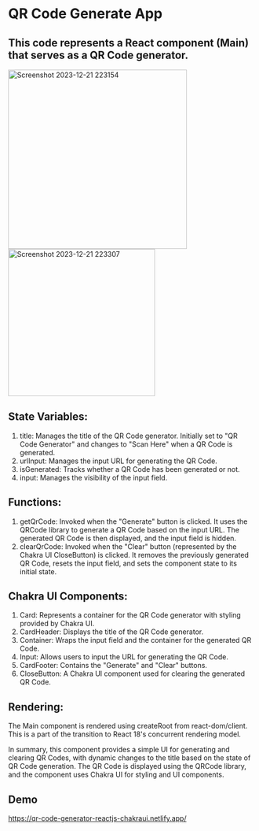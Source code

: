 # QR Code Generate App
## This code represents a React component (Main) that serves as a QR Code generator.
<img width="364" alt="Screenshot 2023-12-21 223154" src="https://github.com/ViNu-23/qrcode-generator-reactJS/assets/59360964/b70a4bd1-4099-444f-81d5-5c1e46c017d8">
<img width="299" alt="Screenshot 2023-12-21 223307" src="https://github.com/ViNu-23/qrcode-generator-reactJS/assets/59360964/9c8d1f8c-a7cb-4776-a8df-d2c83c0dba73">

## State Variables:

1. title: Manages the title of the QR Code generator. Initially set to "QR Code Generator" and changes to "Scan Here" when a QR Code is generated.</br>
2. urlInput: Manages the input URL for generating the QR Code.</br>
3. isGenerated: Tracks whether a QR Code has been generated or not.</br>
4. input: Manages the visibility of the input field.</br>
## Functions:

1. getQrCode: Invoked when the "Generate" button is clicked. It uses the QRCode library to generate a QR Code based on the input URL. The generated QR Code is then displayed, and the input field is hidden.</br>
2. clearQrCode: Invoked when the "Clear" button (represented by the Chakra UI CloseButton) is clicked. It removes the previously generated QR Code, resets the input field, and sets the component state to its initial state.
## Chakra UI Components:

1. Card: Represents a container for the QR Code generator with styling provided by Chakra UI.</br>
2. CardHeader: Displays the title of the QR Code generator.</br>
3. Container: Wraps the input field and the container for the generated QR Code.</br>
4. Input: Allows users to input the URL for generating the QR Code.</br>
5. CardFooter: Contains the "Generate" and "Clear" buttons.</br>
6. CloseButton: A Chakra UI component used for clearing the generated QR Code.
## Rendering:

The Main component is rendered using createRoot from react-dom/client. This is a part of the transition to React 18's concurrent rendering model.</br>

In summary, this component provides a simple UI for generating and clearing QR Codes, with dynamic changes to the title based on the state of QR Code generation. The QR Code is displayed using the QRCode library, and the component uses Chakra UI for styling and UI components.

## Demo
https://qr-code-generator-reactjs-chakraui.netlify.app/ 